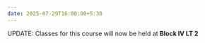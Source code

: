 ```yaml
---
date: 2025-07-29T16:00:00+5:30
---
```

UPDATE: Classes for this course will now be held at <b>Block IV LT 2</b>
